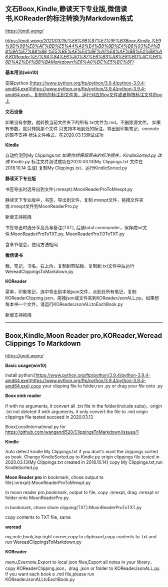 ## 文石Boox,Kindle,静读天下专业版,微信读书,KOReader的标注转换为Markdown格式

*https://andi.wang/*

*https://andi.wang/2021/03/15/%E6%96%87%E7%9F%B3Boox,Kindle,%E9%9D%99%E8%AF%BB%E5%A4%A9%E4%B8%8B%E4%B8%93%E4%B8%9A%E7%89%88,%E5%BE%AE%E4%BF%A1%E8%AF%BB%E4%B9%A6,KOReader%E7%9A%84%E6%A0%87%E6%B3%A8%E8%BD%AC%E6%8D%A2%E4%B8%BAMarkdown%E6%A0%BC%E5%BC%8F/*

**基本用法(win10)**

安装python:[https://www.python.org/ftp/python/3.9.4/python-3.9.4-amd64.exe](https://www.python.org/ftp/python/3.9.4/python-3.9.4-amd64.exe)，复制你的标注到文件夹，运行对应的py文件或者拖拽标注文件的py上

**文石设备**

如果没有参数，就转换当前文件夹下的所有.txt文件为.md，不删除源文件。
如果有参数，就只转换那个文件
只支持本地到处的标注，导出到印象笔记、onenote的暂不支持
标注文件格式，在2020.03.13测试成功

**Kindle**

自动检测到My Clippings.txt
*如果你想保留原来的标注顺序，KindleSorted.py 改成 Kindle.py*
标注文件测试成功在2020.03.13(My Clippings.txt 文件在 2018.10.14 生成)
复制My Clippings.txt，运行KindleSorted.py

**静读天下专业版**

书签导出时选导出到文件(.mrexpt):MoonReaderProToMrexpt.py

静读天下专业版中，书签，导出到文件，复制.mrexpt文件，拖拽文件夹或.mrexpt文件到MoonReaderPro.py

新版支持拖拽

书签导出时选分享高亮与备注(TXT), 后选total commander，保存成txt文件:MoonReaderProToTXT.py, MoonReaderPro7.0ToTXT.py

含章节信息，使用方法相同

**微信读书**

我，笔记，书名，右上角，复制到剪贴板，复制到.txt文件中后运行WereadClippingsToMarkdown.py

**KOReader**

菜单，印象笔记，选中导出到本地json文件，点到处所有笔记，复制KOReaderClipping.json，拖拽json或文件夹到KOReaderJsonALL.py。如果想每本书一个文件，请运行KOReaderJsonALLtoEachBook.py

新版支持拖拽

---

## Boox,Kindle,Moon Reader pro,KOReader,Weread Clippings To Markdown

*https://andi.wang/*

**Basic usage(win10)**

install python:[https://www.python.org/ftp/python/3.9.4/python-3.9.4-amd64.exe](https://www.python.org/ftp/python/3.9.4/python-3.9.4-amd64.exe),copy your clipping file to folder,run .py or drag your file onto .py

**Boox eink reader**

if with no arguments, it convert all .txt file in the folder(include subs)，origin .txt not deleted
if with arguments, it only convert the file to .md
origin clippings file tested succeed in 2020.03.13

BooxLocalInternational.py for https://github.com/wangandi520/ClippingsToMarkdown/issues/1

**Kindle**

Auto detect kindle My Clippings.txt
if you dont's want the clippings sorted as book. Change KindleSorted.py to Kindle.py
origin clippings file tested in 2020.03.13(My Clippings.txt created in 2018.10.14)
copy My Clippings.txt,run KindleSorted.py

**Moon Reader pro**
in bookmark, chose output to file(.mrexpt):MoonReaderProToMrexpt.py

In moon reader pro,bookmark, output to file, copy .mrexpt, drag .mrexpt or folder onto MoonReaderPro.py

in bookmark, chose share clipping(TXT):MoonReaderProToTXT.py

copy contents to TXT file, same

**weread**

my,note,book,top right corner,copy to clipboard,copy contents to .txt and run WereadClippingsToMarkdown.py

**KOReader**

menu,Evernote,Export to local json files,Export all notes in your library，copy KOReaderClipping.json，drag .json or folder to KOReaderJsonALL.py. If you want each book a .md file,please run KOReaderJsonALLtoEachBook.py

